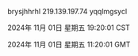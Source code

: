brysjhhrhl 219.139.197.74 yqqlmgsycl

2024年 11月 01日 星期五 19:20:01 CST

2024年 11月 01日 星期五 11:20:01 GMT
